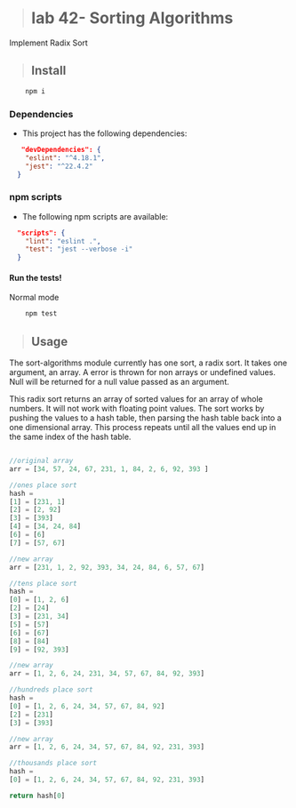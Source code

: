 ># lab 42- Sorting Algorithms

  Implement Radix Sort



>## Install

```BASH
    npm i
```

### Dependencies 

- This project has the following dependencies:

```JSON
   "devDependencies": {
    "eslint": "^4.18.1",
    "jest": "^22.4.2"
  }
```

### npm scripts

- The following npm scripts are available:

```JSON
  "scripts": {
    "lint": "eslint .",
    "test": "jest --verbose -i"
  }
```

#### Run the tests!

Normal mode

```BASH
    npm test
```


>## Usage

The sort-algorithms module currently has one sort, a radix sort.  It takes one argument, an array.  A error is thrown for non arrays or undefined values.  Null will be returned for a null value passed as an argument.  

This radix sort returns an array of sorted values for an array of whole numbers.  It will not work with floating point values.  The sort works by pushing the values to a hash table, then parsing the hash table back into a one dimensional array. This process repeats until all the values end up in the same index of the hash table.

```JAVASCRIPT

//original array
arr = [34, 57, 24, 67, 231, 1, 84, 2, 6, 92, 393 ]

//ones place sort
hash =
[1] = [231, 1]
[2] = [2, 92]
[3] = [393]
[4] = [34, 24, 84]
[6] = [6]
[7] = [57, 67]

//new array
arr = [231, 1, 2, 92, 393, 34, 24, 84, 6, 57, 67]

//tens place sort
hash =
[0] = [1, 2, 6]
[2] = [24]
[3] = [231, 34]
[5] = [57]
[6] = [67]
[8] = [84]
[9] = [92, 393]

//new array
arr = [1, 2, 6, 24, 231, 34, 57, 67, 84, 92, 393]

//hundreds place sort
hash =
[0] = [1, 2, 6, 24, 34, 57, 67, 84, 92]
[2] = [231]
[3] = [393]

//new array
arr = [1, 2, 6, 24, 34, 57, 67, 84, 92, 231, 393]

//thousands place sort
hash =
[0] = [1, 2, 6, 24, 34, 57, 67, 84, 92, 231, 393]

return hash[0]
```

